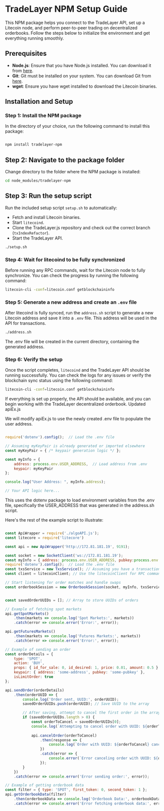 # TradeLayer NPM Setup Guide

This NPM package helps you connect to the TradeLayer API, set up a Litecoin node, and perform peer-to-peer trading on decentralized orderbooks. Follow the steps below to initialize the environment and get everything running smoothly.

## Prerequisites

- **Node.js**: Ensure that you have Node.js installed. You can download it from [here](https://nodejs.org/).
- **Git**: Git must be installed on your system. You can download Git from [here](https://git-scm.com/).
- **wget**: Ensure you have wget installed to download the Litecoin binaries.

## Installation and Setup

### Step 1: Install the NPM package

In the directory of your choice, run the following command to install this package:

```bash

npm install tradelayer-npm
```
## Step 2: Navigate to the package folder

Change directory to the folder where the NPM package is installed:

```bash
cd node_modules/tradelayer-npm
```
## Step 3: Run the setup script

Run the included setup script `setup.sh` to automatically:

- Fetch and install Litecoin binaries.
- Start `litecoind`.
- Clone the TradeLayer.js repository and check out the correct branch (`txIndexRefactor`).
- Start the TradeLayer API.

```bash
./setup.sh
```
### Step 4: Wait for litecoind to be fully synchronized

Before running any RPC commands, wait for the Litecoin node to fully synchronize. You can check the progress by running the following command:

```bash
litecoin-cli -conf=litecoin.conf getblockchaininfo
```
### Step 5: Generate a new address and create an `.env` file

After litecoind is fully synced, run the `address.sh` script to generate a new Litecoin address and save it into a `.env` file. This address will be used in the API for transactions.

```bash
./address.sh
```
The .env file will be created in the current directory, containing the generated address.

### Step 6: Verify the setup

Once the script completes, `litecoind` and the TradeLayer API should be running successfully. You can check the logs for any issues or verify the blockchain sync status using the following command:

```bash
litecoin-cli -conf=litecoin.conf getblockchaininfo
```

If everything is set up properly, the API should be available, and you can begin working with the TradeLayer decentralized orderbook.
Updated apiEx.js

We will modify apiEx.js to use the newly created .env file to populate the user address.

```js

require('dotenv').config();  // Load the .env file

// Assuming myKeyPair is already generated or imported elsewhere
const myKeyPair = { /* keypair generation logic */ };

const myInfo = { 
    address: process.env.USER_ADDRESS,  // Load address from .env
    keypair: myKeyPair 
};

console.log("User Address: ", myInfo.address);

// Your API logic here...
```
This uses the dotenv package to load environment variables from the .env file, specifically the USER_ADDRESS that was generated in the address.sh script.

Here's the rest of the example script to illustrate:


```js

const ApiWrapper = require('./algoAPI.js');
const litecore = require('litecore')

const api = new ApiWrapper('http://172.81.181.19', 9191);

const socket = new SocketClient('ws://172.81.181.19');
const myInfo = { address: process.env.USER_ADDRESS, pubkey:process.env.USER_PUBKEY}
require('dotenv').config();  // Load the .env file
const txsService = new TxsService(); // Assuming you have a transaction service
const client = litecoinClient; // Use the litecoinClient for RPC commands

// Start listening for order matches and handle swaps
const orderbookSession = new OrderbookSession(socket, myInfo, txsService, client);


const savedOrderUUIDs = []; // Array to store UUIDs of orders

// Example of fetching spot markets
api.getSpotMarkets()
    .then(markets => console.log('Spot Markets:', markets))
    .catch(error => console.error('Error:', error));

api.getFuturesMarkets()
    .then(markets => console.log('Futures Markets:', markets))
    .catch(error => console.error('Error:', error));

// Example of sending an order
const orderDetails = {
    type: 'SPOT',
    action: 'BUY',
    props: { id_for_sale: 0, id_desired: 1, price: 0.01, amount: 0.5 },
    keypair: { address: 'some-address', pubkey: 'some-pubkey' },
    isLimitOrder: true
};

api.sendOrder(orderDetails)
    .then(orderUUID => {
        console.log('Order sent, UUID:', orderUUID);
        savedOrderUUIDs.push(orderUUID); // Save UUID to the array

        // After saving, attempt to cancel the first order in the array
        if (savedOrderUUIDs.length > 0) {
            const orderToCancel = savedOrderUUIDs[0];
            console.log(`Attempting to cancel order with UUID: ${orderToCancel}`);
            
            api.cancelOrder(orderToCancel)
                .then(response => {
                    console.log(`Order with UUID: ${orderToCancel} canceled successfully!`);
                })
                .catch(error => {
                    console.error(`Error canceling order with UUID: ${orderToCancel}`, error);
                });
        }
    })
    .catch(error => console.error('Error sending order:', error));

// Example of getting orderbook data
const filter = { type: 'SPOT', first_token: 0, second_token: 1 };
api.getOrderbookData(filter)
    .then(orderbookData => console.log('Orderbook Data:', orderbookData))
    .catch(error => console.error('Error fetching orderbook data:', error));
```